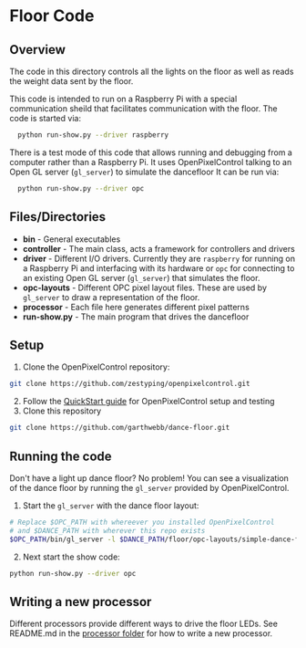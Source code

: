 # Floor Code

## Overview

The code in this directory controls all the lights on the floor as well as reads the weight data sent by the floor.

This code is intended to run on a Raspberry Pi with a special communication sheild that facilitates communication with the floor.  The code is started via:
```bash
  python run-show.py --driver raspberry
```
There is a test mode of this code that allows running and debugging from a computer rather than a Raspberry Pi.  It uses OpenPixelControl talking to an Open GL server (`gl_server`) to simulate the dancefloor   It can be run via:
```bash
  python run-show.py --driver opc
```

## Files/Directories

* **bin** - General executables
* **controller** - The main class, acts a framework for controllers and drivers
* **driver** - Different I/O drivers.  Currently they are `raspberry` for running on a Raspberry Pi and interfacing with its hardware or `opc` for connecting to an existing Open GL server (`gl_server`) that simulates the floor.
* **opc-layouts** - Different OPC pixel layout files.  These are used by `gl_server` to draw a representation of the floor.
* **processor** - Each file here generates different pixel patterns
* **run-show.py** - The main program that drives the dancefloor

## Setup

1. Clone the OpenPixelControl repository:
```bash
git clone https://github.com/zestyping/openpixelcontrol.git
```
2. Follow the [QuickStart guide](https://github.com/zestyping/openpixelcontrol#quickstart-simulator) for OpenPixelControl setup and testing
3. Clone this repository
```bash
git clone https://github.com/garthwebb/dance-floor.git
```
## Running the code

Don't have a light up dance floor?  No problem!  You can see a visualization of the dance floor by running the `gl_server` provided by OpenPixelControl.

1. Start the `gl_server` with the dance floor layout:
```bash
# Replace $OPC_PATH with whereever you installed OpenPixelControl
# and $DANCE_PATH with wherever this repo exists
$OPC_PATH/bin/gl_server -l $DANCE_PATH/floor/opc-layouts/simple-dance-floor.json
```
2. Next start the show code:
```bash
python run-show.py --driver opc
```

## Writing a new processor

Different processors provide different ways to drive the floor LEDs. See README.md in the [processor folder](https://github.com/garthwebb/dance-floor/tree/master/floor/processor) for how to write a new processor.
